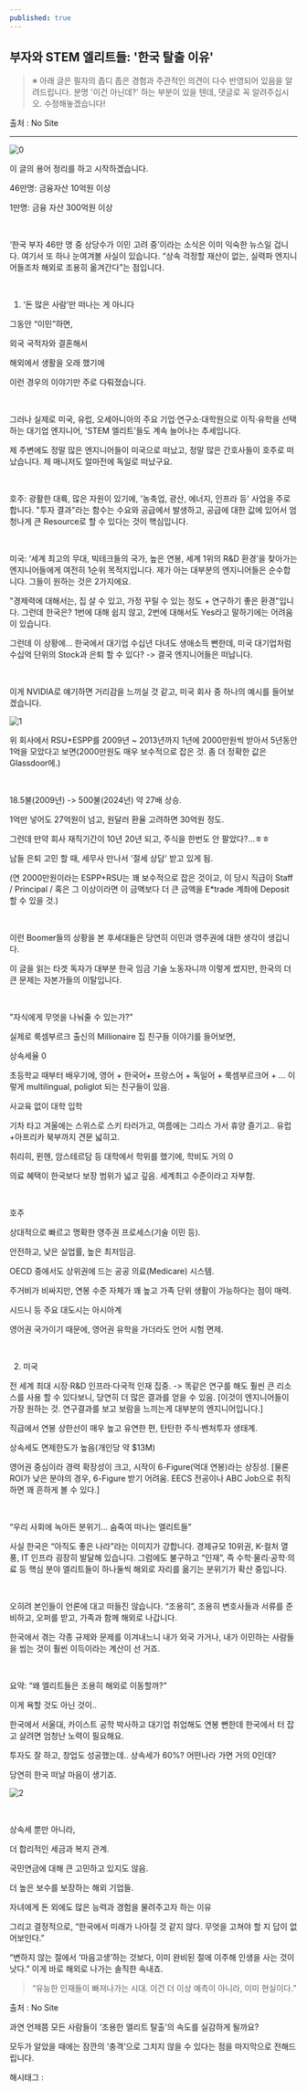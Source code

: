 ```yaml
---
published: true
---
```

## 부자와 STEM 엘리트들: '한국 탈출 이유'

> ※ 아래 글은 필자의 좁디 좁은 경험과 주관적인 의견이 다수 반영되어 있음을 알려드립니다. 분명 '이건 아닌데?' 하는 부분이 있을 텐데, 댓글로 꼭 알려주십시오. 수정해놓겠습니다!

출처 : No Site

---

![0](/asset/img/223705450503/0.png)

이 글의 용어 정리를 하고 시작하겠습니다.

46만명: 금융자산 10억원 이상

1만명: 금융 자산 300억원 이상

​

‘한국 부자 46만 명 중 상당수가 이민 고려 중’이라는 소식은 이미 익숙한 뉴스일 겁니다. 여기서 또 하나 눈여겨볼 사실이 있습니다. “상속 걱정할 재산이 없는, 실력파 엔지니어들조차 해외로 조용히 옮겨간다”는 점입니다.

​

1. ‘돈 많은 사람’만 떠나는 게 아니다

그동안 “이민”하면,

외국 국적자와 결혼해서

해외에서 생활을 오래 했기에

이런 경우의 이야기만 주로 다뤄졌습니다.

​

그러나 실제로 미국, 유럽, 오세아니아의 주요 기업·연구소·대학원으로 이직·유학을 선택하는 대기업 엔지니어, 'STEM 엘리트’들도 계속 늘어나는 추세입니다.

제 주변에도 정말 많은 엔지니어들이 미국으로 떠났고, 정말 많은 간호사들이 호주로 떠났습니다. 제 매니저도 얼마전에 독일로 떠났구요.

​

호주: 광활한 대륙, 많은 자원이 있기에, '농축업, 광산, 에너지, 인프라 등' 사업을 주로 합니다. "투자 결과"라는 함수는 수요와 공급에서 발생하고, 공급에 대한 값에 있어서 엄청나게 큰 Resource로 할 수 있다는 것이 핵심입니다.

​

미국: ‘세계 최고의 무대, 빅테크들의 국가, 높은 연봉, 세계 1위의 R&D 환경’을 찾아가는 엔지니어들에게 여전히 1순위 목적지입니다. 제가 아는 대부분의 엔지니어들은 순수합니다. 그들이 원하는 것은 2가지에요.

 "경제력에 대해서는, 집 살 수 있고, 가정 꾸릴 수 있는 정도 + 연구하기 좋은 환경"입니다.  그런데 한국은? 1번에 대해 쉽지 않고, 2번에 대해서도 Yes라고 말하기에는 어려움이 있습니다.

그런데 이 상황에... 한국에서 대기업 수십년 다녀도 생애소득 뻔한데, 미국 대기업처럼 수십억 단위의 Stock과 은퇴 할 수 있다? -> 결국 엔지니어들은 떠납니다.

​

이게 NVIDIA로 얘기하면 거리감을 느끼실 것 같고, 미국 회사 중 하나의 예시를 들어보겠습니다.

![1](/asset/img/223705450503/1.png)

위 회사에서 RSU+ESPP를 2009년 ~ 2013년까지 1년에 2000만원씩 받아서 5년동안 1억을 모았다고 보면(2000만원도 매우 보수적으로 잡은 것. 좀 더 정확한 값은 Glassdoor에.)

​

18.5불(2009년) -> 500불(2024년) 약 27배 상승.

1억만 넣어도 27억원이 넘고, 원달러 환율 고려하면 30억원 정도.

그런데 만약 회사 재직기간이 10년 20년 되고, 주식을 한번도 안 팔았다?...ㅎㅎ

남들 은퇴 고민 할 때, 세무사 만나서 '절세 상담' 받고 있게 됨.

(연 2000만원이라는 ESPP+RSU는 꽤 보수적으로 잡은 것이고, 이 당시 직급이 Staff / Principal / 혹은 그 이상이라면 이 금액보다 더 큰 금액을 E*trade 계좌에 Deposit 할 수 있을 것.)

​

이런 Boomer들의 상황을 본 후세대들은 당연히 이민과 영주권에 대한 생각이 생깁니다.

이 글을 읽는 타겟 독자가 대부분 한국 임금 기술 노동자니까 이렇게 썼지만, 한국의 더 큰 문제는 자본가들의 이탈입니다.

​

"자식에게 무엇을 나눠줄 수 있는가?"

실제로 룩셈부르크 출신의 Millionaire 집 친구들 이야기를 들어보면,

상속세율 0

초등학교 때부터 배우기에, 영어 + 한국어+ 프랑스어 + 독일어 + 룩셈부르크어 + ... 이렇게 multilingual, poliglot 되는 친구들이 있음.

사교육 없이 대학 입학

기차 타고 겨울에는 스위스로 스키 타러가고, 여름에는 그리스 가서 휴양 즐기고.. 유럽+아프리카 북부까지 견문 넓히고.

취리히, 뮌헨, 암스테르담 등 대학에서 학위를 했기에, 학비도 거의 0

의료 혜택이 한국보다 보장 범위가 넓고 깊음. 세계최고 수준이라고 자부함.

​

호주

상대적으로 빠르고 명확한 영주권 프로세스(기술 이민 등).

안전하고, 낮은 실업률, 높은 최저임금.

OECD 중에서도 상위권에 드는 공공 의료(Medicare) 시스템.

주거비가 비싸지만, 연봉 수준 자체가 꽤 높고 가족 단위 생활이 가능하다는 점이 매력.

시드니 등 주요 대도시는 아시아계

영어권 국가이기 때문에, 영어권 유학을 가더라도 언어 시험 면제.

​

2. 미국

전 세계 최대 시장·R&D 인프라·다국적 인재 집중. -> 똑같은 연구를 해도 훨씬 큰 리소스를 사용 할 수 있다보니, 당연히 더 많은 결과를 얻을 수 있음. [이것이 엔지니어들이 가장 원하는 것. 연구결과를 보고 보람을 느끼는게 대부분의 엔지니어입니다.]

직급에서 연봉 상한선이 매우 높고 유연한 편, 탄탄한 주식·벤처투자 생태계.

상속세도 면제한도가 높음(개인당 약 $13M)

영어권 중심이라 경력 확장성이 크고, 시작이 6-Figure(억대 연봉)라는 상징성. [물론 ROI가 낮은 분야의 경우, 6-Figure 받기 어려움. EECS 전공이나 ABC Job으로 취직하면 꽤 흔하게 볼 수 있다.]

​

“우리 사회에 녹아든 분위기… 숨죽여 떠나는 엘리트들”

사실 한국은 “아직도 좋은 나라”라는 이미지가 강합니다. 경제규모 10위권, K-컬처 열풍, IT 인프라 굉장히 발달해 있습니다. 그럼에도 불구하고 “인재”, 즉 수학·물리·공학·의료 등 핵심 분야 엘리트들이 하나둘씩 해외로 자리를 옮기는 분위기가 확산 중입니다.

​

오히려 본인들이 언론에 대고 떠들진 않습니다. “조용히”, 조용히 변호사들과 서류를 준비하고, 오퍼를 받고, 가족과 함께 해외로 나갑니다.

한국에서 겪는 각종 규제와 문제를 이겨내느니 내가 외국 가거나, 내가 이민하는 사람들을 씹는 것이  훨씬 이득이라는 계산이 선 거죠.

​

요약: “왜 엘리트들은 조용히 해외로 이동할까?”

이게 욕할 것도 아닌 것이.. 

한국에서 서울대, 카이스트 공학 박사하고 대기업 취업해도 연봉 뻔한데 한국에서 터 잡고 살려면 엄청난 노력이 필요해요.

투자도 잘 하고, 창업도 성공했는데.. 상속세가 60%? 어떤나라 가면 거의 0인데?

당연히 한국 떠날 마음이 생기죠.

![2](/asset/img/223705450503/2.png)

​

상속세 뿐만 아니라,

더 합리적인 세금과 복지 관계.

국민연금에 대해 큰 고민하고 있지도 않음.

더 높은 보수를 보장하는 해외 기업들.

자녀에게 돈 외에도 많은 능력과 경험을 물려주고자 하는 이유

그리고 결정적으로, “한국에서 미래가 나아질 것 같지 않다. 무엇을 고쳐야 할 지 답이 없어보인다.”

“변하지 않는 절에서 ‘마음고생’하는 것보다, 이미 완비된 절에 이주해 인생을 사는 것이 낫다.” 이게 바로 해외로 나가는 솔직한 속내죠.

> “유능한 인재들이 빠져나가는 시대. 이건 더 이상 예측이 아니라, 이미 현실이다.”

출처 : No Site

과연 언제쯤 모든 사람들이 ‘조용한 엘리트 탈출’의 속도를 실감하게 될까요?

모두가 알았을 때에는 잠깐의 ‘충격’으로 그치지 않을 수 있다는 점을 마지막으로 전해드립니다.

 해시태그 : 